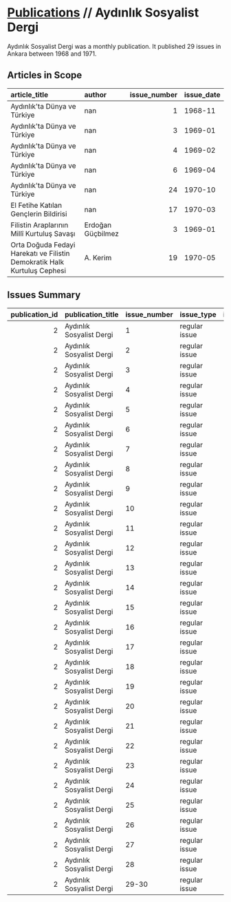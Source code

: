 # [Publications](firstlevel_publications.md) // Aydınlık Sosyalist Dergi

Aydınlık Sosyalist Dergi was a monthly publication. It published 29 issues in Ankara between 1968 and 1971.

## Articles in Scope

| article_title                                                            | author            |   issue_number | issue_date   |
|:-------------------------------------------------------------------------|:------------------|---------------:|:-------------|
| Aydınlık'ta Dünya ve Türkiye                                             | nan               |              1 | 1968-11      |
| Aydınlık'ta Dünya ve Türkiye                                             | nan               |              3 | 1969-01      |
| Aydınlık'ta Dünya ve Türkiye                                             | nan               |              4 | 1969-02      |
| Aydınlık'ta Dünya ve Türkiye                                             | nan               |              6 | 1969-04      |
| Aydınlık'ta Dünya ve Türkiye                                             | nan               |             24 | 1970-10      |
| El Fetihe Katılan Gençlerin Bildirisi                                    | nan               |             17 | 1970-03      |
| Filistin Araplarının Millî Kurtuluş Savaşı                               | Erdoğan Güçbilmez |              3 | 1969-01      |
| Orta Doğuda Fedayi Harekatı ve Filistin Demokratik Halk Kurtuluş Cephesi | A. Kerim          |             19 | 1970-05      |

## Issues Summary

|   publication_id | publication_title        | issue_number   | issue_type    |   issue_year | issue_month   |   issue_day | printing_house_name       |
|-----------------:|:-------------------------|:---------------|:--------------|-------------:|:--------------|------------:|:--------------------------|
|                2 | Aydınlık Sosyalist Dergi | 1              | regular issue |         1968 | 11            |         nan | nan                       |
|                2 | Aydınlık Sosyalist Dergi | 2              | regular issue |         1968 | 12            |         nan | İş Matbaacılık ve Ticaret |
|                2 | Aydınlık Sosyalist Dergi | 3              | regular issue |         1969 | 1             |         nan | İş Matbaacılık ve Ticaret |
|                2 | Aydınlık Sosyalist Dergi | 4              | regular issue |         1969 | 2             |         nan | İş Matbaacılık ve Ticaret |
|                2 | Aydınlık Sosyalist Dergi | 5              | regular issue |         1969 | 3             |         nan | İş Matbaacılık ve Ticaret |
|                2 | Aydınlık Sosyalist Dergi | 6              | regular issue |         1969 | 4             |         nan | İş Matbaacılık ve Ticaret |
|                2 | Aydınlık Sosyalist Dergi | 7              | regular issue |         1969 | 5             |         nan | İş Matbaacılık ve Ticaret |
|                2 | Aydınlık Sosyalist Dergi | 8              | regular issue |         1969 | 6             |         nan | İş Matbaacılık ve Ticaret |
|                2 | Aydınlık Sosyalist Dergi | 9              | regular issue |         1969 | 7             |         nan | İş Matbaacılık ve Ticaret |
|                2 | Aydınlık Sosyalist Dergi | 10             | regular issue |         1969 | 8             |         nan | İş Matbaacılık ve Ticaret |
|                2 | Aydınlık Sosyalist Dergi | 11             | regular issue |         1969 | 9             |         nan | İş Matbaacılık ve Ticaret |
|                2 | Aydınlık Sosyalist Dergi | 12             | regular issue |         1969 | 10            |         nan | İş Matbaacılık ve Ticaret |
|                2 | Aydınlık Sosyalist Dergi | 13             | regular issue |         1969 | 11            |         nan | İş Matbaacılık ve Ticaret |
|                2 | Aydınlık Sosyalist Dergi | 14             | regular issue |         1969 | 12            |         nan | İş Matbaacılık ve Ticaret |
|                2 | Aydınlık Sosyalist Dergi | 15             | regular issue |         1970 | 1             |         nan | TÖYKO Matbaası            |
|                2 | Aydınlık Sosyalist Dergi | 16             | regular issue |         1970 | 2             |         nan | TÖYKO Matbaası            |
|                2 | Aydınlık Sosyalist Dergi | 17             | regular issue |         1970 | 3             |         nan | San Matbaası              |
|                2 | Aydınlık Sosyalist Dergi | 18             | regular issue |         1970 | 4             |         nan | San Matbaası              |
|                2 | Aydınlık Sosyalist Dergi | 19             | regular issue |         1970 | 5             |         nan | San Matbaası              |
|                2 | Aydınlık Sosyalist Dergi | 20             | regular issue |         1970 | 6             |         nan | San Matbaası              |
|                2 | Aydınlık Sosyalist Dergi | 21             | regular issue |         1970 | 7             |         nan | San Matbaası              |
|                2 | Aydınlık Sosyalist Dergi | 22             | regular issue |         1970 | 8             |         nan | nan                       |
|                2 | Aydınlık Sosyalist Dergi | 23             | regular issue |         1970 | 9             |         nan | nan                       |
|                2 | Aydınlık Sosyalist Dergi | 24             | regular issue |         1970 | 10            |         nan | nan                       |
|                2 | Aydınlık Sosyalist Dergi | 25             | regular issue |         1970 | 11            |         nan | nan                       |
|                2 | Aydınlık Sosyalist Dergi | 26             | regular issue |         1970 | 12            |         nan | nan                       |
|                2 | Aydınlık Sosyalist Dergi | 27             | regular issue |         1971 | 1             |         nan | nan                       |
|                2 | Aydınlık Sosyalist Dergi | 28             | regular issue |         1971 | 2             |         nan | Baylan Basım ve Ciltevi   |
|                2 | Aydınlık Sosyalist Dergi | 29-30          | regular issue |         1971 | 3-4           |         nan | Baylan Basım ve Ciltevi   |